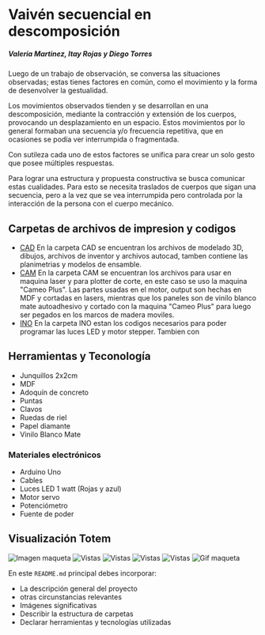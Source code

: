 # Vaivén secuencial en descomposición
##### Valeria Martinez, Itay Rojas y Diego Torres

Luego de un trabajo de observación, se conversa las situaciones observadas; estas tienes factores en común, como el movimiento y la forma de desenvolver la gestualidad.

Los movimientos observados tienden y se desarrollan en una descomposición, mediante la contracción y extensión de los cuerpos, provocando un desplazamiento en un espacio. Estos movimientos por lo general formaban una secuencia y/o frecuencia repetitiva, que en ocasiones se podía ver interrumpida o fragmentada.

Con sutileza cada uno de estos factores se unifica para crear un solo gesto que posee múltiples respuestas.

Para lograr una estructura y propuesta constructiva se busca comunicar estas cualidades. Para esto se necesita traslados de cuerpos que sigan una secuencia, pero a la vez que se vea interrumpida pero controlada por la interacción de la persona con el cuerpo mecánico.

## Carpetas de archivos de impresion y codigos

- [CAD](https://itayrojas.github.io/Vaiven_Secuencial_en_Descomposicion/cad)
  En la carpeta CAD se encuentran los archivos de modelado 3D, dibujos, archivos de inventor y archivos autocad, tamben contiene las planimetrias y modelos de ensamble.
- [CAM](https://itayrojas.github.io/Vaiven_Secuencial_en_Descomposicion/cam)
  En la carpeta CAM se encuentran los archivos para usar en maquina laser y para plotter de corte, en este caso se uso la maquina "Cameo Plus". Las partes usadas en el motor, output son hechas en MDF y cortadas en lasers, mientras que los paneles son de vinilo blanco mate autoadhesivo y cortado con la maquina "Cameo Plus" para luego ser pegados en los marcos de madera moviles.
- [INO](https://itayrojas.github.io/Vaiven_Secuencial_en_Descomposicion/ino)
  En la carpeta INO estan los codigos necesarios para poder programar las luces LED y motor stepper. Tambien con 
  
## Herramientas y Teconología
<ul>
<li>Junquillos 2x2cm </li>
<li>MDF</li>
<li>Adoquín de concreto</li>
<li>Puntas </li>
<li>Clavos</li>
<li>Ruedas de riel</li>
<li>Papel diamante</li>
<li>Vinilo Blanco Mate</li>
</ul>

<h3> Materiales electrónicos </h3>

<ul>
<li>Arduino Uno</li>
<li>Cables</li>
<li>Luces LED 1 watt (Rojas y azul)</li>
<li>Motor servo </li>
<li>Potenciómetro</li>
<li>Fuente de poder</li>

 </ul>

## Visualización Totem

![Imagen maqueta](https://wiki.ead.pucv.cl/images/3/3c/Maqueta_TDIX2022%2CIVD.png)
![Vistas](https://wiki.ead.pucv.cl/images/d/dd/Vistasfrontalesdixentrega3totem2.png)
![Vistas](https://wiki.ead.pucv.cl/images/thumb/8/86/Finaldixentrega3DiVaI_%282%29.png/200px-Finaldixentrega3DiVaI_%282%29.png)
![Vistas](https://wiki.ead.pucv.cl/images/thumb/b/bf/Finaldixentrega3DiVaI_%283%29.png/200px-Finaldixentrega3DiVaI_%283%29.png)
![Vistas](https://wiki.ead.pucv.cl/images/thumb/c/ce/Finaldixentrega3DiVaI_%284%29.png/200px-Finaldixentrega3DiVaI_%284%29.png)
![Gif maqueta](https://wiki.ead.pucv.cl/images/e/e9/Finaldixentrega3DiVaI_%285%29.gif)




En este `README.md` principal debes incorporar:
- La descripción general del proyecto
-  otras circunstancias relevantes
- Imágenes significativas
- Describir la estructura de carpetas
- Declarar herramientas y tecnologías utilizadas


